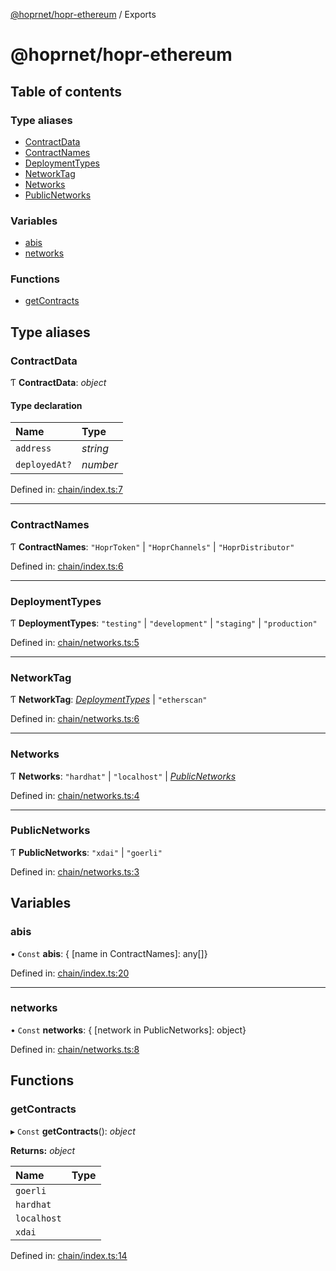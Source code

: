 [@hoprnet/hopr-ethereum](README.md) / Exports

# @hoprnet/hopr-ethereum

## Table of contents

### Type aliases

- [ContractData](modules.md#contractdata)
- [ContractNames](modules.md#contractnames)
- [DeploymentTypes](modules.md#deploymenttypes)
- [NetworkTag](modules.md#networktag)
- [Networks](modules.md#networks)
- [PublicNetworks](modules.md#publicnetworks)

### Variables

- [abis](modules.md#abis)
- [networks](modules.md#networks)

### Functions

- [getContracts](modules.md#getcontracts)

## Type aliases

### ContractData

Ƭ **ContractData**: *object*

#### Type declaration

| Name | Type |
| :------ | :------ |
| `address` | *string* |
| `deployedAt?` | *number* |

Defined in: [chain/index.ts:7](https://github.com/hoprnet/hoprnet/blob/master/packages/ethereum/chain/index.ts#L7)

___

### ContractNames

Ƭ **ContractNames**: ``"HoprToken"`` \| ``"HoprChannels"`` \| ``"HoprDistributor"``

Defined in: [chain/index.ts:6](https://github.com/hoprnet/hoprnet/blob/master/packages/ethereum/chain/index.ts#L6)

___

### DeploymentTypes

Ƭ **DeploymentTypes**: ``"testing"`` \| ``"development"`` \| ``"staging"`` \| ``"production"``

Defined in: [chain/networks.ts:5](https://github.com/hoprnet/hoprnet/blob/master/packages/ethereum/chain/networks.ts#L5)

___

### NetworkTag

Ƭ **NetworkTag**: [*DeploymentTypes*](modules.md#deploymenttypes) \| ``"etherscan"``

Defined in: [chain/networks.ts:6](https://github.com/hoprnet/hoprnet/blob/master/packages/ethereum/chain/networks.ts#L6)

___

### Networks

Ƭ **Networks**: ``"hardhat"`` \| ``"localhost"`` \| [*PublicNetworks*](modules.md#publicnetworks)

Defined in: [chain/networks.ts:4](https://github.com/hoprnet/hoprnet/blob/master/packages/ethereum/chain/networks.ts#L4)

___

### PublicNetworks

Ƭ **PublicNetworks**: ``"xdai"`` \| ``"goerli"``

Defined in: [chain/networks.ts:3](https://github.com/hoprnet/hoprnet/blob/master/packages/ethereum/chain/networks.ts#L3)

## Variables

### abis

• `Const` **abis**: { [name in ContractNames]: any[]}

Defined in: [chain/index.ts:20](https://github.com/hoprnet/hoprnet/blob/master/packages/ethereum/chain/index.ts#L20)

___

### networks

• `Const` **networks**: { [network in PublicNetworks]: object}

Defined in: [chain/networks.ts:8](https://github.com/hoprnet/hoprnet/blob/master/packages/ethereum/chain/networks.ts#L8)

## Functions

### getContracts

▸ `Const` **getContracts**(): *object*

**Returns:** *object*

| Name | Type |
| :------ | :------ |
| `goerli` |  |
| `hardhat` |  |
| `localhost` |  |
| `xdai` |  |

Defined in: [chain/index.ts:14](https://github.com/hoprnet/hoprnet/blob/master/packages/ethereum/chain/index.ts#L14)
